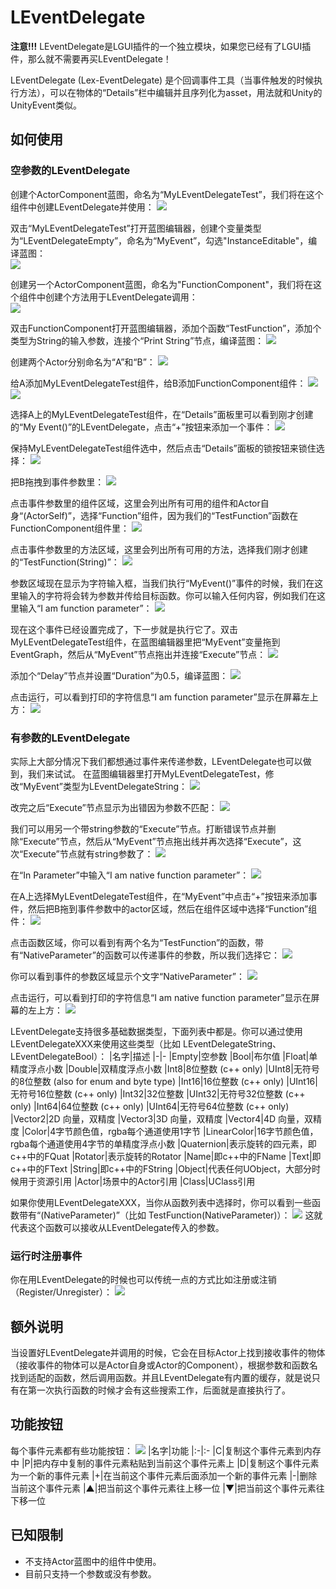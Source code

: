 # LEventDelegate

**注意!!!** LEventDelegate是LGUI插件的一个独立模块，如果您已经有了LGUI插件，那么就不需要再买LEventDelegate！  

LEventDelegate (Lex-EventDelegate) 是个回调事件工具（当事件触发的时候执行方法），可以在物体的“Details”栏中编辑并且序列化为asset，用法就和Unity的UnityEvent类似。  

## 如何使用
### 空参数的LEventDelegate
创建个ActorComponent蓝图，命名为“MyLEventDelegateTest”，我们将在这个组件中创建LEventDelegate并使用：
![](./../1.png)

双击“MyLEventDelegateTest”打开蓝图编辑器，创建个变量类型为“LEventDelegateEmpty”，命名为“MyEvent”，勾选"InstanceEditable"，编译蓝图：  
![](./../2.png)

创建另一个ActorComponent蓝图，命名为"FunctionComponent"，我们将在这个组件中创建个方法用于LEventDelegate调用：  
![](./../3.png)

双击FunctionComponent打开蓝图编辑器，添加个函数“TestFunction”，添加个类型为String的输入参数，连接个“Print String”节点，编译蓝图：
![](./../4.png)

创建两个Actor分别命名为“A”和“B”：
![](./../5_1.png)

给A添加MyLEventDelegateTest组件，给B添加FunctionComponent组件：
![](./../5.png)
![](./../6.png)

选择A上的MyLEventDelegateTest组件，在“Details”面板里可以看到刚才创建的“My Event()”的LEventDelegate，点击“+”按钮来添加一个事件：
![](./../7.png)

保持MyLEventDelegateTest组件选中，然后点击“Details”面板的锁按钮来锁住选择：
![](./../8.png)

把B拖拽到事件参数里：
![](./../9.png)

点击事件参数里的组件区域，这里会列出所有可用的组件和Actor自身“(ActorSelf)”，选择“Function”组件，因为我们的“TestFunction”函数在FunctionComponent组件里：
![](./../10.png)

点击事件参数里的方法区域，这里会列出所有可用的方法，选择我们刚才创建的“TestFunction(String)”：
![](./../11.png)

参数区域现在显示为字符输入框，当我们执行“MyEvent()”事件的时候，我们在这里输入的字符将会转为参数并传给目标函数。你可以输入任何内容，例如我们在这里输入“I am function parameter”：
![](./../12.png)

现在这个事件已经设置完成了，下一步就是执行它了。双击MyLEventDelegateTest组件，在蓝图编辑器里把“MyEvent”变量拖到EventGraph，然后从“MyEvent”节点拖出并连接“Execute”节点：
![](./../13.png)

添加个“Delay”节点并设置“Duration”为0.5，编译蓝图：
![](./../14.png)

点击运行，可以看到打印的字符信息“I am function parameter”显示在屏幕左上方：
![](./../15.png)

### 有参数的LEventDelegate
实际上大部分情况下我们都想通过事件来传递参数，LEventDelegate也可以做到，我们来试试。
在蓝图编辑器里打开MyLEventDelegateTest，修改“MyEvent”类型为LEventDelegateString：
![](./../16.png)

改完之后“Execute”节点显示为出错因为参数不匹配：
![](./../17.png)

我们可以用另一个带string参数的“Execute”节点。打断错误节点并删除“Execute”节点，然后从“MyEvent”节点拖出线并再次选择“Execute”，这次“Execute”节点就有string参数了：
![](./../18.png)

在“In Parameter”中输入“I am native function parameter”：
![](./../19.png)

在A上选择MyLEventDelegateTest组件，在“MyEvent”中点击“+”按钮来添加事件，然后把B拖到事件参数中的actor区域，然后在组件区域中选择“Function”组件：
![](./../20.png)

点击函数区域，你可以看到有两个名为“TestFunction”的函数，带有“NativeParameter”的函数可以传递事件的参数，所以我们选择它：
![](./../21.png)

你可以看到事件的参数区域显示个文字“NativeParameter”：
![](./../22.png)

点击运行，可以看到打印的字符信息“I am native function parameter”显示在屏幕的左上方：
![](./../23.png)

LEventDelegate支持很多基础数据类型，下面列表中都是。你可以通过使用LEventDelegateXXX来使用这些类型（比如 LEventDelegateString、LEventDelegateBool）：
|名字|描述
|-|-
|Empty|空参数
|Bool|布尔值
|Float|单精度浮点小数
|Double|双精度浮点小数
|Int8|8位整数 (c++ only)
|UInt8|无符号的8位整数 (also for enum and byte type)
|Int16|16位整数 (c++ only)
|UInt16|无符号16位整数 (c++ only)
|Int32|32位整数
|UInt32|无符号32位整数 (c++ only)
|Int64|64位整数 (c++ only)
|UInt64|无符号64位整数 (c++ only)
|Vector2|2D 向量，双精度
|Vector3|3D 向量，双精度
|Vector4|4D 向量，双精度
|Color|4字节颜色值，rgba每个通道使用1字节
|LinearColor|16字节颜色值，rgba每个通道使用4字节的单精度浮点小数
|Quaternion|表示旋转的四元素，即c++中的FQuat
|Rotator|表示旋转的Rotator
|Name|即c++中的FName
|Text|即c++中的FText
|String|即c++中的FString
|Object|代表任何UObject，大部分时候用于资源引用
|Actor|场景中的Actor引用
|Class|UClass引用

如果你使用LEventDelegateXXX，当你从函数列表中选择时，你可以看到一些函数带有“(NativeParameter)”（比如 TestFunction(NativeParameter)）：
![](./../21.png)
这就代表这个函数可以接收从LEventDelegate传入的参数。

### 运行时注册事件
你在用LEventDelegate的时候也可以传统一点的方式比如注册或注销（Register/Unregister）：
![](./../24.png)

## 额外说明
当设置好LEventDelegate并调用的时候，它会在目标Actor上找到接收事件的物体（接收事件的物体可以是Actor自身或Actor的Component），根据参数和函数名找到适配的函数，然后调用函数。并且LEventDelegate有内置的缓存，就是说只有在第一次执行函数的时候才会有这些搜索工作，后面就是直接执行了。

## 功能按钮
每个事件元素都有些功能按钮：
![](./../25.png)
|名字|功能
|:-|:-
|C|复制这个事件元素到内存中
|P|把内存中复制的事件元素粘贴到当前这个事件元素上
|D|复制这个事件元素为一个新的事件元素
|+|在当前这个事件元素后面添加一个新的事件元素
|-|删除当前这个事件元素
|▲|把当前这个事件元素往上移一位
|▼|把当前这个事件元素往下移一位

## 已知限制
- 不支持Actor蓝图中的组件中使用。
- 目前只支持一个参数或没有参数。
